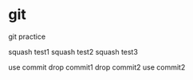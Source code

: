 # git

git practice

squash test1
squash test2
squash test3

use commit
drop commit1
drop commit2
use commit2
